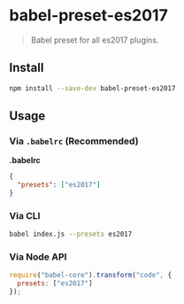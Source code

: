 # babel-preset-es2017

> Babel preset for all es2017 plugins.

## Install

```sh
npm install --save-dev babel-preset-es2017
```

## Usage

### Via `.babelrc` (Recommended)

**.babelrc**

```json
{
  "presets": ["es2017"]
}
```

### Via CLI

```sh
babel index.js --presets es2017
```

### Via Node API

```javascript
require("babel-core").transform("code", {
  presets: ["es2017"]
});
```
